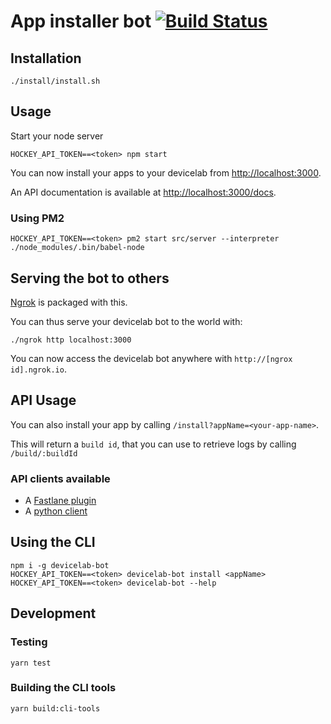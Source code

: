 # App installer bot [![Build Status](https://travis-ci.org/bamlab/devicelab-bot.svg?branch=master)](https://travis-ci.org/bamlab/devicelab-bot)

## Installation

```
./install/install.sh
```

## Usage

Start your node server
```
HOCKEY_API_TOKEN==<token> npm start
```

You can now install your apps to your devicelab from [http://localhost:3000](http://localhost:3000).

An API documentation is available at [http://localhost:3000/docs](http://localhost:3000/docs).

### Using PM2

```
HOCKEY_API_TOKEN==<token> pm2 start src/server --interpreter ./node_modules/.bin/babel-node
```

## Serving the bot to others

[Ngrok](https://ngrok.com/) is packaged with this.

You can thus serve your devicelab bot to the world with:
```
./ngrok http localhost:3000
```

You can now access the devicelab bot anywhere with `http://[ngrox id].ngrok.io`.

## API Usage

You can also install your app by calling `/install?appName=<your-app-name>`.

This will return a `build id`, that you can use to retrieve logs by calling `/build/:buildId`

### API clients available

- A [Fastlane plugin](https://github.com/bamlab/fastlane-plugin-devicelab_bot)
- A [python client](./client.py)

## Using the CLI

```
npm i -g devicelab-bot
HOCKEY_API_TOKEN==<token> devicelab-bot install <appName>
HOCKEY_API_TOKEN==<token> devicelab-bot --help
```

## Development

### Testing

```
yarn test
```

### Building the CLI tools

```
yarn build:cli-tools
```
